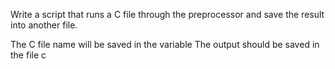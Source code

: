 Write a script that runs a C file through the preprocessor and save the result into another file.

The C file name will be saved in the variable 
The output should be saved in the file c

